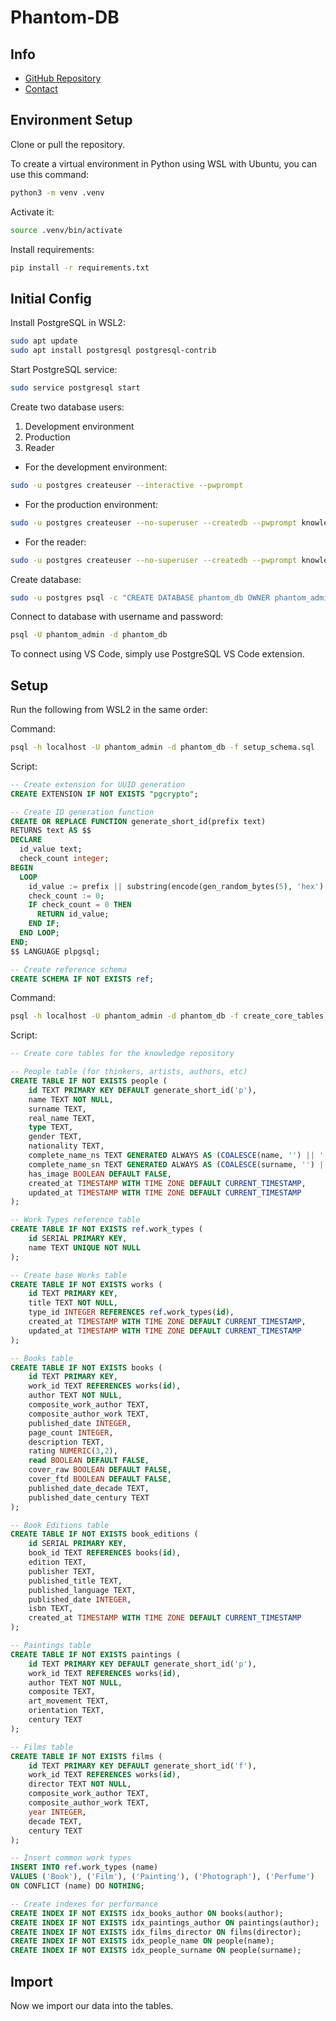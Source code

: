 # Phantom-DB

## Info

- [GitHub Repository](https://github.com/pabloagn/phantom-db)
- [Contact](mailto:main@phantomklange.com)

## Environment Setup

Clone or pull the repository.

To create a virtual environment in Python using WSL with Ubuntu, you can use this command:

```bash
python3 -m venv .venv
```

Activate it:

```bash
source .venv/bin/activate
```

Install requirements:

```bash
pip install -r requirements.txt
```

## Initial Config

Install PostgreSQL in WSL2:

```bash
sudo apt update
sudo apt install postgresql postgresql-contrib
```

Start PostgreSQL service:

```bash
sudo service postgresql start
```

Create two database users:

1. Development environment
2. Production
3. Reader

- For the development environment:

```bash
sudo -u postgres createuser --interactive --pwprompt
```

- For the production environment:

```bash
sudo -u postgres createuser --no-superuser --createdb --pwprompt knowledgerepo_user
```

- For the reader:

```bash
sudo -u postgres createuser --no-superuser --createdb --pwprompt knowledgerepo_user
```

Create database:

```bash
sudo -u postgres psql -c "CREATE DATABASE phantom_db OWNER phantom_admin;"
```

Connect to database with username and password:

```bash
psql -U phantom_admin -d phantom_db
```

To connect using VS Code, simply use PostgreSQL VS Code extension.

## Setup

Run the following from WSL2 in the same order:

Command:

```bash
psql -h localhost -U phantom_admin -d phantom_db -f setup_schema.sql
```

Script:

```SQL
-- Create extension for UUID generation
CREATE EXTENSION IF NOT EXISTS "pgcrypto";

-- Create ID generation function
CREATE OR REPLACE FUNCTION generate_short_id(prefix text)
RETURNS text AS $$
DECLARE
  id_value text;
  check_count integer;
BEGIN
  LOOP
    id_value := prefix || substring(encode(gen_random_bytes(5), 'hex') from 1 for 7);
    check_count := 0;
    IF check_count = 0 THEN
      RETURN id_value;
    END IF;
  END LOOP;
END;
$$ LANGUAGE plpgsql;

-- Create reference schema
CREATE SCHEMA IF NOT EXISTS ref;
```

Command:

```bash
psql -h localhost -U phantom_admin -d phantom_db -f create_core_tables.sql
```

Script:

```SQL
-- Create core tables for the knowledge repository

-- People table (for thinkers, artists, authors, etc)
CREATE TABLE IF NOT EXISTS people (
    id TEXT PRIMARY KEY DEFAULT generate_short_id('p'),
    name TEXT NOT NULL,
    surname TEXT,
    real_name TEXT,
    type TEXT,
    gender TEXT,
    nationality TEXT,
    complete_name_ns TEXT GENERATED ALWAYS AS (COALESCE(name, '') || ', ' || COALESCE(surname, '')) STORED,
    complete_name_sn TEXT GENERATED ALWAYS AS (COALESCE(surname, '') || ', ' || COALESCE(name, '')) STORED,
    has_image BOOLEAN DEFAULT FALSE,
    created_at TIMESTAMP WITH TIME ZONE DEFAULT CURRENT_TIMESTAMP,
    updated_at TIMESTAMP WITH TIME ZONE DEFAULT CURRENT_TIMESTAMP
);

-- Work Types reference table
CREATE TABLE IF NOT EXISTS ref.work_types (
    id SERIAL PRIMARY KEY,
    name TEXT UNIQUE NOT NULL
);

-- Create base Works table
CREATE TABLE IF NOT EXISTS works (
    id TEXT PRIMARY KEY,
    title TEXT NOT NULL,
    type_id INTEGER REFERENCES ref.work_types(id),
    created_at TIMESTAMP WITH TIME ZONE DEFAULT CURRENT_TIMESTAMP,
    updated_at TIMESTAMP WITH TIME ZONE DEFAULT CURRENT_TIMESTAMP
);

-- Books table
CREATE TABLE IF NOT EXISTS books (
    id TEXT PRIMARY KEY,
    work_id TEXT REFERENCES works(id),
    author TEXT NOT NULL,
    composite_work_author TEXT,
    composite_author_work TEXT,
    published_date INTEGER,
    page_count INTEGER,
    description TEXT,
    rating NUMERIC(3,2),
    read BOOLEAN DEFAULT FALSE,
    cover_raw BOOLEAN DEFAULT FALSE,
    cover_ftd BOOLEAN DEFAULT FALSE,
    published_date_decade TEXT,
    published_date_century TEXT
);

-- Book Editions table
CREATE TABLE IF NOT EXISTS book_editions (
    id SERIAL PRIMARY KEY,
    book_id TEXT REFERENCES books(id),
    edition TEXT,
    publisher TEXT,
    published_title TEXT,
    published_language TEXT,
    published_date INTEGER,
    isbn TEXT,
    created_at TIMESTAMP WITH TIME ZONE DEFAULT CURRENT_TIMESTAMP
);

-- Paintings table
CREATE TABLE IF NOT EXISTS paintings (
    id TEXT PRIMARY KEY DEFAULT generate_short_id('p'),
    work_id TEXT REFERENCES works(id),
    author TEXT NOT NULL,
    composite TEXT,
    art_movement TEXT,
    orientation TEXT,
    century TEXT
);

-- Films table
CREATE TABLE IF NOT EXISTS films (
    id TEXT PRIMARY KEY DEFAULT generate_short_id('f'),
    work_id TEXT REFERENCES works(id),
    director TEXT NOT NULL,
    composite_work_author TEXT,
    composite_author_work TEXT,
    year INTEGER,
    decade TEXT,
    century TEXT
);

-- Insert common work types
INSERT INTO ref.work_types (name) 
VALUES ('Book'), ('Film'), ('Painting'), ('Photograph'), ('Perfume')
ON CONFLICT (name) DO NOTHING;

-- Create indexes for performance
CREATE INDEX IF NOT EXISTS idx_books_author ON books(author);
CREATE INDEX IF NOT EXISTS idx_paintings_author ON paintings(author);
CREATE INDEX IF NOT EXISTS idx_films_director ON films(director);
CREATE INDEX IF NOT EXISTS idx_people_name ON people(name);
CREATE INDEX IF NOT EXISTS idx_people_surname ON people(surname);
```

## Import

Now we import our data into the tables.